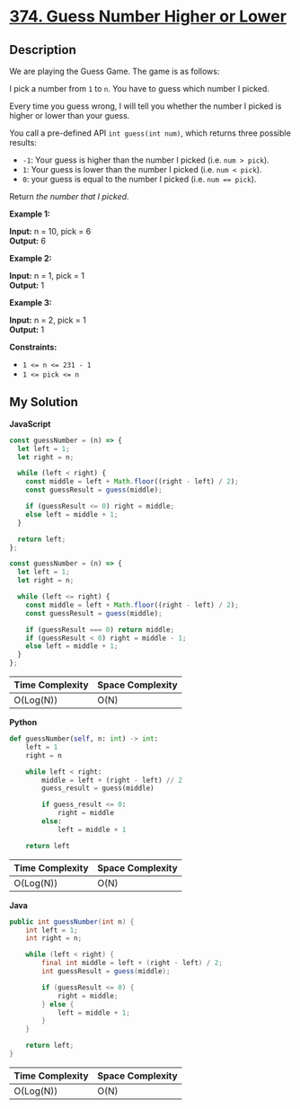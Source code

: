 # [374. Guess Number Higher or Lower](https://leetcode.com/problems/guess-number-higher-or-lower)

## Description

We are playing the Guess Game. The game is as follows:

I pick a number from `1` to `n`. You have to guess which number I picked.

Every time you guess wrong, I will tell you whether the number I picked is higher or lower than your guess.

You call a pre-defined API `int guess(int num)`, which returns three possible results:

- `-1`: Your guess is higher than the number I picked (i.e. `num > pick`).
- `1`: Your guess is lower than the number I picked (i.e. `num < pick`).
- `0`: your guess is equal to the number I picked (i.e. `num == pick`).

Return _the number that I picked_.

**Example 1:**

**Input:** n = 10, pick = 6  
**Output:** 6

**Example 2:**

**Input:** n = 1, pick = 1  
**Output:** 1

**Example 3:**

**Input:** n = 2, pick = 1  
**Output:** 1

**Constraints:**

- `1 <= n <= 231 - 1`
- `1 <= pick <= n`

## My Solution

**JavaScript**

```js
const guessNumber = (n) => {
  let left = 1;
  let right = n;

  while (left < right) {
    const middle = left + Math.floor((right - left) / 2);
    const guessResult = guess(middle);

    if (guessResult <= 0) right = middle;
    else left = middle + 1;
  }

  return left;
};
```

```js
const guessNumber = (n) => {
  let left = 1;
  let right = n;

  while (left <= right) {
    const middle = left + Math.floor((right - left) / 2);
    const guessResult = guess(middle);

    if (guessResult === 0) return middle;
    if (guessResult < 0) right = middle - 1;
    else left = middle + 1;
  }
};
```

| Time Complexity | Space Complexity |
| --------------- | ---------------- |
| O(Log(N))       | O(N)             |

**Python**

```python
def guessNumber(self, n: int) -> int:
    left = 1
    right = n

    while left < right:
        middle = left + (right - left) // 2
        guess_result = guess(middle)

        if guess_result <= 0:
            right = middle
        else:
            left = middle + 1

    return left
```

| Time Complexity | Space Complexity |
| --------------- | ---------------- |
| O(Log(N))       | O(N)             |

**Java**

```java
public int guessNumber(int n) {
    int left = 1;
    int right = n;

    while (left < right) {
        final int middle = left + (right - left) / 2;
        int guessResult = guess(middle);

        if (guessResult <= 0) {
            right = middle;
        } else {
            left = middle + 1;
        }
    }

    return left;
}
```

| Time Complexity | Space Complexity |
| --------------- | ---------------- |
| O(Log(N))       | O(N)             |
